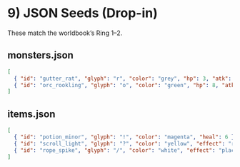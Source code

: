 # 9) JSON Seeds (Drop-in)

These match the worldbook’s Ring 1–2.

## monsters.json
```json
[
  { "id": "gutter_rat", "glyph": "r", "color": "grey", "hp": 3, "atk": [1,3], "def": 0, "speed": 100 },
  { "id": "orc_rookling", "glyph": "o", "color": "green", "hp": 8, "atk": [1,6], "def": 1, "speed": 100 }
]
```

## items.json
```json
[
  { "id": "potion_minor", "glyph": "!", "color": "magenta", "heal": 6 },
  { "id": "scroll_light", "glyph": "?", "color": "yellow", "effect": "reveal_fov_once" },
  { "id": "rope_spike", "glyph": "/", "color": "white", "effect": "place_ladder_once" }
]
```
